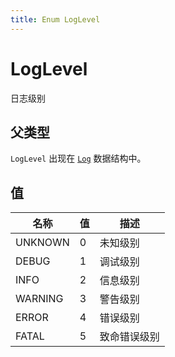 ```yaml
---
title: Enum LogLevel
---
```


# LogLevel

日志级别

## 父类型

`LogLevel` 出现在 [`Log`](./log) 数据结构中。

## 值

| 名称    | 值 | 描述 |
| ------- | ----- | ----------- |
| UNKNOWN | 0     | 未知级别 |
| DEBUG   | 1     | 调试级别 |
| INFO    | 2     | 信息级别 |
| WARNING | 3     | 警告级别 |
| ERROR   | 4     | 错误级别 |
| FATAL   | 5     | 致命错误级别 |
